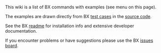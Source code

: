 This wiki is a list of BX commands with examples (see menu on this page).

The examples are drawn directly from BX [test cases](https://github.com/libbitcoin/libbitcoin-explorer/tree/master/test/commands) in the [source code](https://github.com/libbitcoin/libbitcoin-explorer).

See the BX [readme](https://github.com/libbitcoin/libbitcoin-explorer/blob/master/README.md) for installation info and extensive developer documentation.

If you encounter problems or have suggestions please use the BX [issues board](https://github.com/libbitcoin/libbitcoin-explorer/issues).
